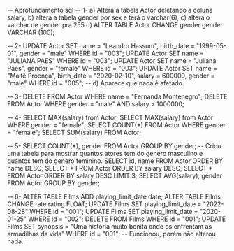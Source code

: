 -- Aprofundamento sql
-- 1- a) Altera a tabela Actor deletando a coluna salary, b) altera a tabela gender por sex e terá o varchar(6), c) altera o varchar de gender pra 255 d)
ALTER TABLE Actor CHANGE gender gender VARCHAR (100);

-- 2-
UPDATE Actor SET name = "Leandro Hassum", birth_date = "1999-05-01", gender = "male" WHERE id = "003";
UPDATE Actor SET name = "JULIANA PAES" WHERE id = "003";
UPDATE Actor SET name = "Juliana Paes", gender = "female" WHERE id = "003";
UPDATE Actor SET name = "Maitê Proença", birth_date = "2020-02-10", salary = 600000, gender = "male" WHERE id = "005";
-- d) Aparece que nada é afetado. 

-- 3-
DELETE FROM Actor WHERE name = "Fernanda Montenegro";
DELETE FROM Actor WHERE gender = "male" AND salary > 1000000;

-- 4-
SELECT MAX(salary) from Actor;
SELECT MAX(salary) from Actor WHERE gender = "female";
SELECT COUNT(*) FROM Actor WHERE gender = "female";
SELECT SUM(salary) FROM Actor;

-- 5-
SELECT COUNT(*), gender FROM Actor GROUP BY gender;
-- Criou uma tabela para mostrar quantos atores tem do genero masculino e quantos tem do genero feminino.
SELECT id, name FROM Actor ORDER BY name DESC;
SELECT * FROM Actor ORDER BY salary DESC;
SELECT * FROM Actor ORDER BY salary DESC LIMIT 3;
SELECT AVG(salary), gender FROM Actor GROUP BY gender;

-- 6-
ALTER TABLE Films ADD playing_limit_date date;
ALTER TABLE Films CHANGE rate rating FLOAT;
UPDATE Films SET playing_limit_date = "2022-08-28" WHERE id = "001";
UPDATE Films SET playing_limit_date = "2020-01-25" WHERE id = "002";
DELETE FROM Films WHERE id = "001";
UPDATE Films SET synopsis = "Uma história muito bonita onde os enfrentam as armadilhas da vida" WHERE id = "001";
-- Funcionou, porém não alterou nada.